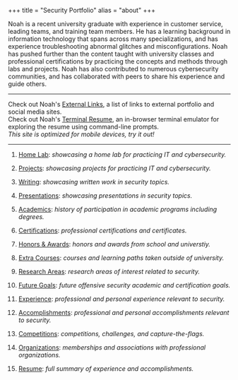 +++
title = "Security Portfolio"
alias = "about"
+++

Noah is a recent university graduate with experience in customer service, leading teams, and training team members. He has a learning background in information technology that spans across many specializations, and has experience troubleshooting abnormal glitches and misconfigurations. Noah has pushed further than the content taught with university classes and professional certifications by practicing the concepts and methods through labs and projects. Noah has also contributed to numerous cybersecurity communities, and has collaborated with peers to share his experience and guide others.

---

Check out Noah's [External Links](https://links.noahsec.pro/), a list of links to external portfolio and social media sites. \
Check out Noah's [Terminal Resume](https://terminal.noahsec.pro/), an in-browser terminal emulator for exploring the resume using command-line prompts. \
*This site is optimized for mobile devices, try it out!*

---

1. [Home Lab](https://noahsec.pro/portfolio): *showcasing a home lab for practicing IT and cybersecurity.*

2. [Projects](https://noahsec.pro/portfolio): *showcasing projects for practicing IT and cybersecurity.*

3. [Writing](https://noahsec.pro/writing): *showcasing written work in security topics.*

4. [Presentations](https://noahsec.pro/presentations): *showcasing presentations in security topics.*

5. [Academics](https://noahsec.pro/academics): *history of participation in academic programs including degrees.*

6. [Certifications](https://noahsec.pro/certifications): *professional certifications and certificates.*

7. [Honors & Awards](https://noahsec.pro/awards): *honors and awards from school and universtiy.*

8. [Extra Courses](https://noahsec.pro/courses): *courses and learning paths taken outside of university.*

9. [Research Areas](https://noahsec.pro/research): *research areas of interest related to security.*

10. [Future Goals](https://noahsec.pro/goals): *future offensive security academic and certification goals.*

11. [Experience](https://noahsec.pro/experience): *professional and personal experience relevant to security.*

12. [Accomplishments](https://noahsec.pro/accomplishments): *professional and personal accomplishments relevant to security.*

13. [Competitions](https://noahsec.pro/competitions): *competitions, challenges, and capture-the-flags.*

14. [Organizations](https://noahsec.pro/organizations): *memberships and associations with professional organizations.*

15. [Resume](https://noahsec.pro/resume): *full summary of experience and accomplishments.*